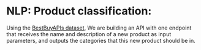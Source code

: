 # NLP: Product classification: 

Using the [BestBuyAPIs dataset](https://github.com/BestBuyAPIs/open-data-set), We are building an API with one endpoint that receives the name and description of a new product as input parameters, and outputs the categories that this new product should be in.
